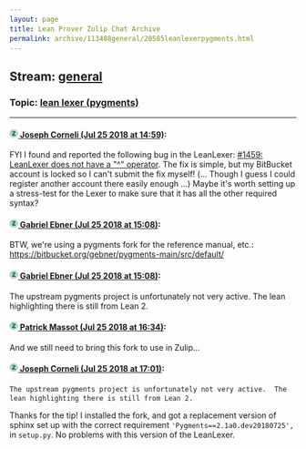 ```yaml
---
layout: page
title: Lean Prover Zulip Chat Archive 
permalink: archive/113488general/20585leanlexerpygments.html
---
```


## Stream: [general](index.html)
### Topic: [lean lexer (pygments)](20585leanlexerpygments.html)

---

#### [![Click to go to Zulip](../../assets/img/zulip2.png) Joseph Corneli (Jul 25 2018 at 14:59)](https://leanprover.zulipchat.com/#narrow/stream/113488-general/topic/lean%20lexer%20%28pygments%29/near/130273767):
FYI I found and reported the following bug in the LeanLexer: [#1459: LeanLexer does not have a "^" operator](https://bitbucket.org/birkenfeld/pygments-main/issues/1459/leanlexer-does-not-have-a-operator).  The fix is simple, but my BitBucket account is locked so I can't submit the fix myself! (... Though I guess I could register another account there easily enough ...) Maybe it's worth setting up a stress-test for the Lexer to make sure that it has all the other required syntax?

#### [![Click to go to Zulip](../../assets/img/zulip2.png) Gabriel Ebner (Jul 25 2018 at 15:08)](https://leanprover.zulipchat.com/#narrow/stream/113488-general/topic/lean%20lexer%20%28pygments%29/near/130274242):
BTW, we're using a pygments fork for the reference manual, etc.: https://bitbucket.org/gebner/pygments-main/src/default/

#### [![Click to go to Zulip](../../assets/img/zulip2.png) Gabriel Ebner (Jul 25 2018 at 15:08)](https://leanprover.zulipchat.com/#narrow/stream/113488-general/topic/lean%20lexer%20%28pygments%29/near/130274253):
The upstream pygments project is unfortunately not very active.  The lean highlighting there is still from Lean 2.

#### [![Click to go to Zulip](../../assets/img/zulip2.png) Patrick Massot (Jul 25 2018 at 16:34)](https://leanprover.zulipchat.com/#narrow/stream/113488-general/topic/lean%20lexer%20%28pygments%29/near/130278694):
And we still need to bring this fork to use in Zulip...

#### [![Click to go to Zulip](../../assets/img/zulip2.png) Joseph Corneli (Jul 25 2018 at 17:01)](https://leanprover.zulipchat.com/#narrow/stream/113488-general/topic/lean%20lexer%20%28pygments%29/near/130280318):
```quote
The upstream pygments project is unfortunately not very active.  The lean highlighting there is still from Lean 2.
```
Thanks for the tip!  I installed the fork, and got a replacement version of sphinx set up with the correct requirement `'Pygments==2.1a0.dev20180725',` in `setup.py`.  No problems with this version of the LeanLexer.

